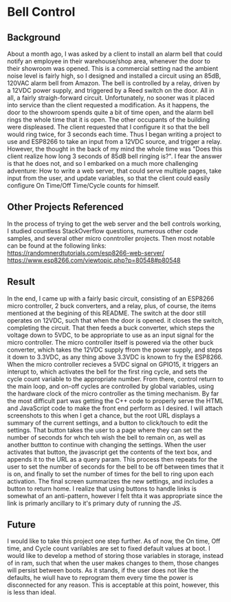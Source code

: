 # Bell Control

## Background
About a month ago, I was asked by a client to install an alarm bell that could notify an employee in their warehouse/shop area, whenever the door to their showroom was opened. This is a commercial setting nad the ambient noise level is fairly high, so I designed and installed a circuit using an 85dB, 120VAC alarm bell from Amazon. The bell is controlled by a relay, driven by a 12VDC power supply, and triggered by a Reed switch on the door. All in all, a fairly straigh-forward circuit. Unfortunately, no sooner was it placed into service than the client requested a modification. As it happens, the door to the showroom spends quite a bit of time open, and the alarm bell rings the whole time that it is open. The other occupants of the building were displeased. The client requested that I configure it so that the bell would ring twice, for 3 seconds each time. Thus I began writing a project to use and ESP8266 to take an input from a 12VDC source, and trigger a relay. However, the thought in the back of my mind the whole time was "Does this client realize how long 3 seconds of 85dB bell ringing is?". I fear the answer is that he does not, and so I embarked on a much more challenging adventure: How to write a web server, that could serve multiple pages, take input from the user, and update variables, so that the client could easily configure On Time/Off Time/Cycle counts for himself.

## Other Projects Referenced
In the process of trying to get the web server and the bell controls working, I studied countless StackOverflow questions, numerous other code samples, and several other micro conntroller projects. Then most notable can be found at the following links: 
https://randomnerdtutorials.com/esp8266-web-server/
https://www.esp8266.com/viewtopic.php?p=80548#p80548

## Result
In the end, I came up with a fairly basic circuit, consisting of an ESP8266 micro controller, 2 buck converters, and a relay, plus, of course, the items mentioned at the begining of this README. The switch at the door still operates on 12VDC, such that when the door is opened. it closes the switch, completing the circuit. That then feeds a buck converter, which steps the voltage down to 5VDC, to be appropriate to use  as an input signal for the micro controller. The micro controller itself is powered via the other buck converter, which takes the 12VDC supply ffrom the power supply, and steps it down to 3.3VDC, as any thing above 3.3VDC is known to fry the ESP8266. When the micro controller recieves a 5VDC signal on GPIO15, it triggers an interupt to, which activates the bell for the first ring cycle, and sets the cycle count variable to the appropriate number. From there, control return to the main loop, and on-off cycles are controlled by global variables, using the hardware clock of the micro controller as the timing mechanism. By far the most difficult part was getting the C++ code to properly serve the HTML and JavaScript code to make the front end perform as I desired. I will attach screenshots to this when I get a chance, but the root URL displays a summary of the current settings, and a button to click/touch to edit the settings. That button takes the user to a page where they can set the number of seconds for whch teh wish the bell to remain on, as well as another buttton to continue with changing the settings. When the user activates that button, the javascript get the contents of the text box, and appends it to the URL as a query param. This process then repeats for the user to set the number of seconds for the bell to be off between times that it is on, and finally to set the number of times for the bell to ring upon each activation. The final screen summarizes the new settings, and includes a button to return home. I realize that using buttons to handle links is somewhat of an anti-pattern, however I felt thta it was appropriate since the link is primarly ancillary to it's primary duty of running the JS. 

## Future
I would like to take this project one step further. As of now, the On time, Off time, and Cycle count varilables are set to fixed default values at boot. I would like to develop a method of storing those variables in storage, instead of in ram, such that when the user makes changes to them, those changes will persist between boots. As it stands, if the user does not like the defaults, he wiull have to reprogram them every time the power is disconnected for any reason. This is acceptable at this point, however, this is less than ideal.
